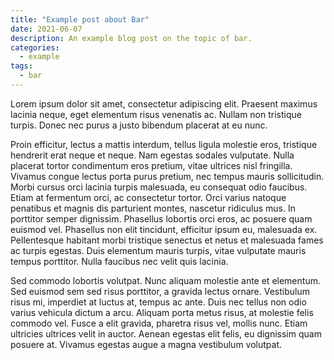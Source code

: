 ```yaml
---
title: "Example post about Bar"
date: 2021-06-07
description: An example blog post on the topic of bar.
categories:
  - example
tags:
  - bar
---
```


Lorem ipsum dolor sit amet, consectetur adipiscing elit. Praesent maximus lacinia neque, eget elementum risus venenatis ac. Nullam non tristique turpis. Donec nec purus a justo bibendum placerat at eu nunc.

Proin efficitur, lectus a mattis interdum, tellus ligula molestie eros, tristique hendrerit erat neque et neque. Nam egestas sodales vulputate. Nulla placerat tortor condimentum eros pretium, vitae ultrices nisl fringilla. Vivamus congue lectus porta purus pretium, nec tempus mauris sollicitudin. Morbi cursus orci lacinia turpis malesuada, eu consequat odio faucibus. Etiam at fermentum orci, ac consectetur tortor. Orci varius natoque penatibus et magnis dis parturient montes, nascetur ridiculus mus. In porttitor semper dignissim. Phasellus lobortis orci eros, ac posuere quam euismod vel. Phasellus non elit tincidunt, efficitur ipsum eu, malesuada ex. Pellentesque habitant morbi tristique senectus et netus et malesuada fames ac turpis egestas. Duis elementum mauris turpis, vitae vulputate mauris tempus porttitor. Nulla faucibus nec velit quis lacinia.

Sed commodo lobortis volutpat. Nunc aliquam molestie ante et elementum. Sed euismod sem sed risus porttitor, a gravida lectus ornare. Vestibulum risus mi, imperdiet at luctus at, tempus ac ante. Duis nec tellus non odio varius vehicula dictum a arcu. Aliquam porta metus risus, at molestie felis commodo vel. Fusce a elit gravida, pharetra risus vel, mollis nunc. Etiam ultricies ultrices velit in auctor. Aenean egestas elit felis, eu dignissim quam posuere at. Vivamus egestas augue a magna vestibulum volutpat.
